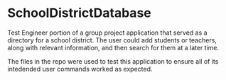 # SchoolDistrictDatabase
Test Engineer portion of a group project application that served as a directory for a school district. The user could add
students or teachers, along with relevant information, and then search for them at a later time. 

The files in the repo were used to test this application to ensure all of its intedended user commands worked 
as expected.
